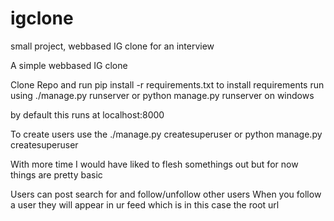 # igclone
small project, webbased IG clone for an interview

A simple webbased IG clone

Clone Repo and run pip install -r requirements.txt to install requirements
run using ./manage.py runserver or python manage.py runserver on windows

by default this runs at localhost:8000

To create users use the ./manage.py createsuperuser or python manage.py createsuperuser

With more time I would have liked to flesh somethings out but for now things are pretty basic

Users can post search for and follow/unfollow other users
When you follow a user they will appear in ur feed which is in this case the root url
